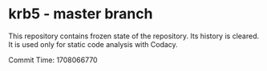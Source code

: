 # krb5 - master branch

This repository contains frozen state of the repository.
Its history is cleared. It is used only for static code
analysis with Codacy.

Commit Time: 1708066770